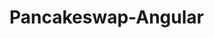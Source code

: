 # Pancakeswap-Angular
<!-- Drawing up what we are going to do:
We are going to cloning PancakeSwap page, using Angular;
The entire Project is organised by the using of 'Agile' Method, which foresees:
-frequent deliveries, giving himself weekly tasks;
-One-team culture, abandoning the self work, through a group unit 'Modus Operandi';
-The choice to create a hierarchical structure. -->
